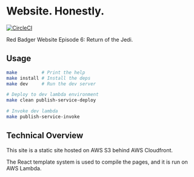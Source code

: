 Website. Honestly.
==================

[![CircleCI](https://circleci.com/gh/redbadger/website-honestly.svg?style=shield)](https://circleci.com/gh/redbadger/website-honestly)

Red Badger Website Episode 6: Return of the Jedi.


## Usage

```sh
make         # Print the help
make install # Install the deps
make dev     # Run the dev server

# Deploy to dev lambda environment
make clean publish-service-deploy

# Invoke dev lambda
make publish-service-invoke
```


## Technical Overview

This site is a static site hosted on AWS S3 behind AWS Cloudfront.

The React template system is used to compile the pages, and it is run on AWS
Lambda.
